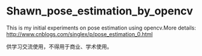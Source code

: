 # Shawn_pose_estimation_by_opencv
This is my initial experiments on pose estimation using opencv.More details:
http://www.cnblogs.com/singlex/p/pose_estimation_0.html

供学习交流使用，不得用于商业、学术使用。
